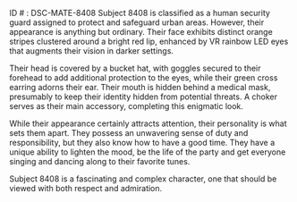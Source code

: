 ID # : DSC-MATE-8408
Subject 8408 is classified as a human security guard assigned to protect and safeguard urban areas. However, their appearance is anything but ordinary. Their face exhibits distinct orange stripes clustered around a bright red lip, enhanced by VR rainbow LED eyes that augments their vision in darker settings.

Their head is covered by a bucket hat, with goggles secured to their forehead to add additional protection to the eyes, while their green cross earring adorns their ear. Their mouth is hidden behind a medical mask, presumably to keep their identity hidden from potential threats. A choker serves as their main accessory, completing this enigmatic look.

While their appearance certainly attracts attention, their personality is what sets them apart. They possess an unwavering sense of duty and responsibility, but they also know how to have a good time. They have a unique ability to lighten the mood, be the life of the party and get everyone singing and dancing along to their favorite tunes.

Subject 8408 is a fascinating and complex character, one that should be viewed with both respect and admiration.